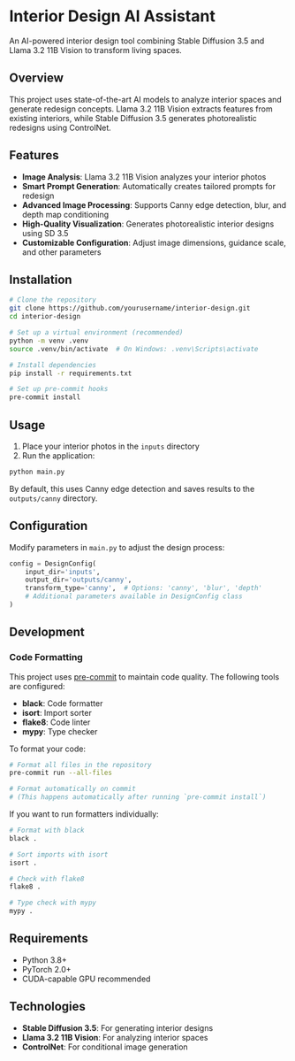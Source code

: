 # Interior Design AI Assistant

An AI-powered interior design tool combining Stable Diffusion 3.5 and Llama 3.2 11B Vision to transform living spaces.

## Overview

This project uses state-of-the-art AI models to analyze interior spaces and generate redesign concepts. Llama 3.2 11B Vision extracts features from existing interiors, while Stable Diffusion 3.5 generates photorealistic redesigns using ControlNet.

## Features

- **Image Analysis**: Llama 3.2 11B Vision analyzes your interior photos
- **Smart Prompt Generation**: Automatically creates tailored prompts for redesign
- **Advanced Image Processing**: Supports Canny edge detection, blur, and depth map conditioning
- **High-Quality Visualization**: Generates photorealistic interior designs using SD 3.5
- **Customizable Configuration**: Adjust image dimensions, guidance scale, and other parameters

## Installation

```bash
# Clone the repository
git clone https://github.com/yourusername/interior-design.git
cd interior-design

# Set up a virtual environment (recommended)
python -m venv .venv
source .venv/bin/activate  # On Windows: .venv\Scripts\activate

# Install dependencies
pip install -r requirements.txt

# Set up pre-commit hooks
pre-commit install
```

## Usage

1. Place your interior photos in the `inputs` directory
2. Run the application:

```bash
python main.py
```

By default, this uses Canny edge detection and saves results to the `outputs/canny` directory.

## Configuration

Modify parameters in `main.py` to adjust the design process:

```python
config = DesignConfig(
    input_dir='inputs',
    output_dir='outputs/canny',
    transform_type='canny',  # Options: 'canny', 'blur', 'depth'
    # Additional parameters available in DesignConfig class
)
```

## Development

### Code Formatting

This project uses [pre-commit](https://pre-commit.com/) to maintain code quality. The following tools are configured:

- **black**: Code formatter
- **isort**: Import sorter
- **flake8**: Code linter
- **mypy**: Type checker

To format your code:

```bash
# Format all files in the repository
pre-commit run --all-files

# Format automatically on commit
# (This happens automatically after running `pre-commit install`)
```

If you want to run formatters individually:

```bash
# Format with black
black .

# Sort imports with isort
isort .

# Check with flake8
flake8 .

# Type check with mypy
mypy .
```

## Requirements

- Python 3.8+
- PyTorch 2.0+
- CUDA-capable GPU recommended

## Technologies

- **Stable Diffusion 3.5**: For generating interior designs
- **Llama 3.2 11B Vision**: For analyzing interior spaces
- **ControlNet**: For conditional image generation
